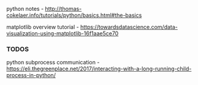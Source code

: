 python notes -  http://thomas-cokelaer.info/tutorials/python/basics.html#the-basics

matplotlib overview tutorial - https://towardsdatascience.com/data-visualization-using-matplotlib-16f1aae5ce70


### TODOS
python subprocess communication - https://eli.thegreenplace.net/2017/interacting-with-a-long-running-child-process-in-python/
<!--stackedit_data:
eyJoaXN0b3J5IjpbMTYzNTAwMTg2OSwtMTkzOTA0NzY4NywxOT
IxMDA4MjIsLTM1MjkyMTYwLDExOTA0ODA5NTAsLTE0Njk3OTY4
MzddfQ==
-->